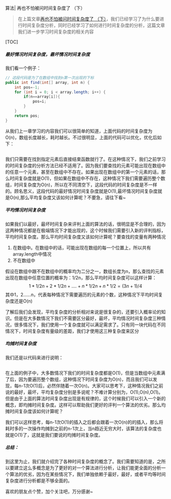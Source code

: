 算法| 再也不怕被问时间复杂度了 （下）

> 在上篇文章[再也不怕被问时间复杂度了 （下）](https://blog.csdn.net/qq_41907991/article/details/97443681)，我们已经学习了为什么要进行时间复杂度分析，同时已经学习了如何进行时间复杂度的分析，这篇文章我们进一步学习时间复杂度的相关内容

[TOC]

##### 最好情况时间复杂度，最坏情况时间复杂度

我们看一个例子：

```java
// 这段代码是为了在数组中找到n第一次出现的下标
public int find(int[] array, int n) {
    int pos=-1;
    for (int i = 0; i < array.length; i++) {
        if(n==array[i]){
            pos=i;
        }
    }
    return pos;
}
```

从我们上一章学习的内容我们可以很简单的知道，上面代码的时间复杂度为O(n)，数组长度越长，耗时越长。不过很明显，上面的代码可以优化，优化后如下：

```java

```

我们只需要在找到指定元素后直接结束函数就行了。在这种情况下，我们之前学习的时间复杂度的分析方法已经不适用了。因为我们要查找的元素可能出现在数组中的任意一个元素，甚至在数组中不存在。如果出现在数组中的第一个元素的话，那么时间复杂度就是O(1)，但如果在数组中不存在，这种情况下我们需要遍历整个数组，时间复杂度为O(n)，所以在不同清空下，这段代码的时间复杂度是不一样的。顾名思义，这段代码的最好情况时间复杂度就是O(1),最坏情况时间复杂度就是O(n),那么平均复杂度又该如何计算呢？不要急，请往下看~

##### 平均情况时间复杂度

如果我们以最好，最坏时间复杂来评判上面的算法的话，很明显是不合理的，因为这两种情况都是在极端情况下才能出现的，这个时候我们需要引入新的评判指标，平均时间复杂度。那么平均时间复杂度又该如何计算呢？要查找的变量有两种情况

1. 在数组中。在数组中的话，可能出现在数组的每一个位置上，所以共有array.length中情况
2. 不在数组中

假设在数组中跟不在数组中的概率均为二分之一，数组长度为n，那么查找的元素出现在数组中任意位置的概率为：1/2n，那么平均时间复杂度可以这样计算：
$$
1*1/2n+2*1/2n+....+n*1/2n+n*1/2=(3n+1)/4
$$
其中1，2......n，代表每种情况下需要遍历的元素的个数，这种情况下平均时间复杂度还是O(n)

了解后我们会发现，平均复杂度的分析相对来说是很复杂的，还要引入概率论的知识。但是在大多数情况下我们不需要区分最好，最坏，平均情况时间复杂度三种情况，很多情况下，我们使用一个复杂度就可以满足需求了。只有同一块代码在不同情况下，时间复杂度有量级的差距，我们才使用这三种复杂度来区分

##### 均摊时间复杂度

我们还是以代码来进行说明：

```java

```

在上面的例子中，大多数情况下我们的时间复杂度都是O(1)，但是当数组中元素满了后，因为要遍历整个数组，这种情况下时间复杂度为O(n)，而且我们可以发现，每n-1次O(1)后，必然伴随着一次O(n)。大家可以思考下，这种情况我们之前说的最好，最坏，平均复杂度分别是多说呢？不难计算分别为，O(1),O(n),O(1)。但是由于上面的算法时间复杂度出现是有规律的，这个时候我们可以引入一个新的概念，即均摊时间复杂度。这样可以帮助我们更好的评判一个算法的优劣。那么均摊时间复杂度该如何计算呢？

我们可以这样思考，每n-1次O(1)的插入之后都会跟着一次O(n)的的插入，那么将耗时多的一次操作均摊到之前的n-1次上，当n趋近无穷大时，该算法的复杂度也就是O(1)了，这就是我们要说的均摊时间复杂度。

##### 总结：

到这里为止，我们就介绍完了各种时间复杂度的概念了。我们需要知道的是，之所以要建立这么多概念是为了更好的对一个算法进行分析，让我们能更全面的分析一个算法的优劣，因为在某些情况下，我们单独依赖于最好，最好，或者平均等时间复杂度进行分析都是不够全面的。

喜欢的朋友点个赞，加个关注吧，万分感谢~